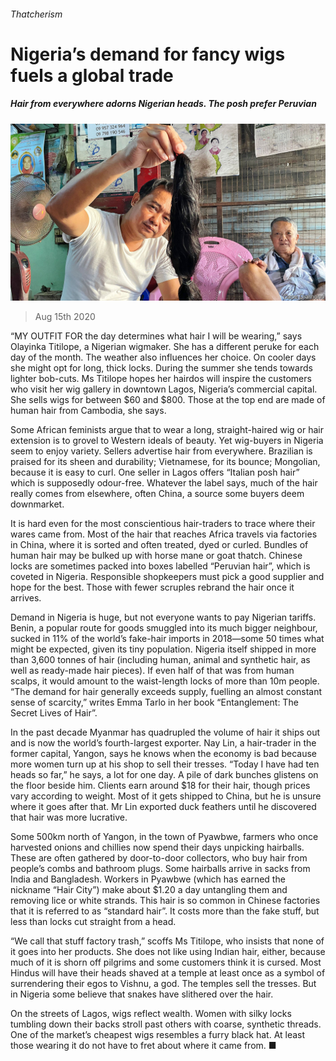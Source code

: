 ###### Thatcherism

# Nigeria’s demand for fancy wigs fuels a global trade 

##### Hair from everywhere adorns Nigerian heads. The posh prefer Peruvian 

![image](images/20200815_MAP002_0.jpg) 

> Aug 15th 2020 

“MY OUTFIT FOR the day determines what hair I will be wearing,” says Olayinka Titilope, a Nigerian wigmaker. She has a different peruke for each day of the month. The weather also influences her choice. On cooler days she might opt for long, thick locks. During the summer she tends towards lighter bob-cuts. Ms Titilope hopes her hairdos will inspire the customers who visit her wig gallery in downtown Lagos, Nigeria’s commercial capital. She sells wigs for between $60 and $800. Those at the top end are made of human hair from Cambodia, she says.

Some African feminists argue that to wear a long, straight-haired wig or hair extension is to grovel to Western ideals of beauty. Yet wig-buyers in Nigeria seem to enjoy variety. Sellers advertise hair from everywhere. Brazilian is praised for its sheen and durability; Vietnamese, for its bounce; Mongolian, because it is easy to curl. One seller in Lagos offers “Italian posh hair” which is supposedly odour-free. Whatever the label says, much of the hair really comes from elsewhere, often China, a source some buyers deem downmarket.


It is hard even for the most conscientious hair-traders to trace where their wares came from. Most of the hair that reaches Africa travels via factories in China, where it is sorted and often treated, dyed or curled. Bundles of human hair may be bulked up with horse mane or goat thatch. Chinese locks are sometimes packed into boxes labelled “Peruvian hair”, which is coveted in Nigeria. Responsible shopkeepers must pick a good supplier and hope for the best. Those with fewer scruples rebrand the hair once it arrives.

Demand in Nigeria is huge, but not everyone wants to pay Nigerian tariffs. Benin, a popular route for goods smuggled into its much bigger neighbour, sucked in 11% of the world’s fake-hair imports in 2018—some 50 times what might be expected, given its tiny population. Nigeria itself shipped in more than 3,600 tonnes of hair (including human, animal and synthetic hair, as well as ready-made hair pieces). If even half of that was from human scalps, it would amount to the waist-length locks of more than 10m people. “The demand for hair generally exceeds supply, fuelling an almost constant sense of scarcity,” writes Emma Tarlo in her book “Entanglement: The Secret Lives of Hair”.

In the past decade Myanmar has quadrupled the volume of hair it ships out and is now the world’s fourth-largest exporter. Nay Lin, a hair-trader in the former capital, Yangon, says he knows when the economy is bad because more women turn up at his shop to sell their tresses. “Today I have had ten heads so far,” he says, a lot for one day. A pile of dark bunches glistens on the floor beside him. Clients earn around $18 for their hair, though prices vary according to weight. Most of it gets shipped to China, but he is unsure where it goes after that. Mr Lin exported duck feathers until he discovered that hair was more lucrative.

Some 500km north of Yangon, in the town of Pyawbwe, farmers who once harvested onions and chillies now spend their days unpicking hairballs. These are often gathered by door-to-door collectors, who buy hair from people’s combs and bathroom plugs. Some hairballs arrive in sacks from India and Bangladesh. Workers in Pyawbwe (which has earned the nickname “Hair City”) make about $1.20 a day untangling them and removing lice or white strands. This hair is so common in Chinese factories that it is referred to as “standard hair”. It costs more than the fake stuff, but less than locks cut straight from a head.

“We call that stuff factory trash,” scoffs Ms Titilope, who insists that none of it goes into her products. She does not like using Indian hair, either, because much of it is shorn off pilgrims and some customers think it is cursed. Most Hindus will have their heads shaved at a temple at least once as a symbol of surrendering their egos to Vishnu, a god. The temples sell the tresses. But in Nigeria some believe that snakes have slithered over the hair.

On the streets of Lagos, wigs reflect wealth. Women with silky locks tumbling down their backs stroll past others with coarse, synthetic threads. One of the market’s cheapest wigs resembles a furry black hat. At least those wearing it do not have to fret about where it came from. ■

